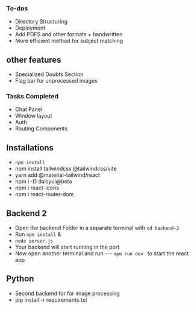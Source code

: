 ### To-dos

- Directory Structuring
- Deployment
- Add PDFS and other formats + handwritten
- More efficient method for subject matching

## other features

- Specialized Doubts Section
- Flag bar for unprocessed images

### Tasks Completed

- Chat Panel
- Window layout
- Auth
- Routing Components


## Installations

- `npm install`
- npm install tailwindcss @tailwindcss/vite
- yarn add @material-tailwind/react
- npm i -D daisyui@beta
- npm i react-icons
- npm i react-router-dom

## Backend 2

- Open the backend Folder in a separate terminal with `cd backend-2`
- Run `npm install` &
- `node server.js`
- Your backend will start running in the port
- Now open another terminal and run --- `npm run dev ` to start the react app

## Python 

- Second backend for for image processing
- pip install -r requirements.txt
